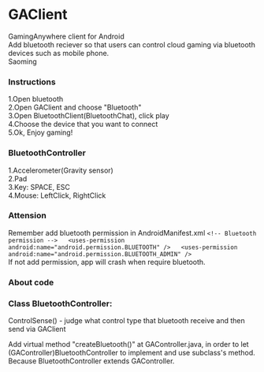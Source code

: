 # GAClient
GamingAnywhere client for Android  
Add bluetooth reciever so that users can control cloud gaming 
via bluetooth devices such as mobile phone.  
Saoming

### Instructions
1.Open bluetooth  
2.Open GAClient and choose "Bluetooth"  
3.Open BluetoothClient(BluetoothChat), click play  
4.Choose the device that you want to connect  
5.Ok, Enjoy gaming!  
  
### BluetoothController
1.Accelerometer(Gravity sensor)  
2.Pad  
3.Key: SPACE, ESC  
4.Mouse: LeftClick, RightClick  
  

### Attension
Remember add bluetooth permission in AndroidManifest.xml
`<!-- Bluetooth permission -->  
<uses-permission android:name="android.permission.BLUETOOTH" />  
<uses-permission android:name="android.permission.BLUETOOTH_ADMIN" />`  
If not add permission, app will crash when require bluetooth.  
  
### About code
### Class BluetoothController:
ControlSense() - judge what control type that bluetooth receive and then 
                 send via GAClient
                 
  
Add virtual method "createBluetooth()" at GAController.java, in order to let 
(GAController)BluetoothController to implement and use subclass's method.
 Because BluetoothController extends GAController.
  
  


